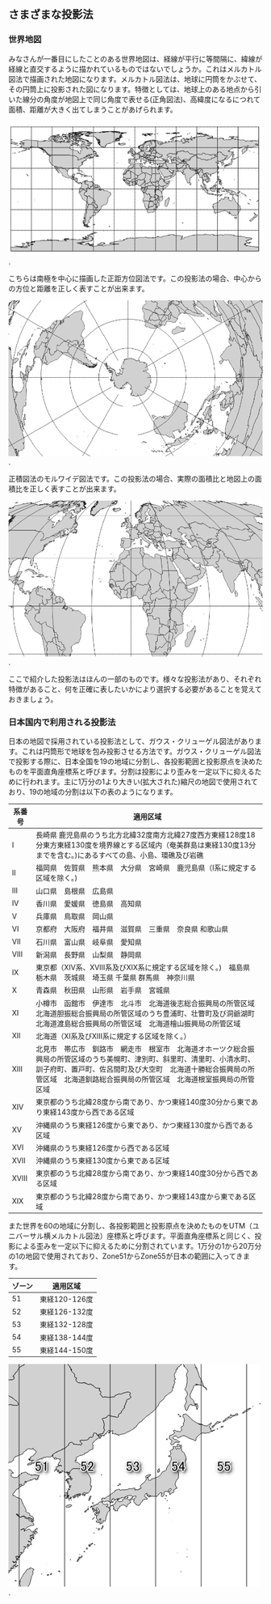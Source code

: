 ﻿## さまざまな投影法 

### 世界地図
みなさんが一番目にしたことのある世界地図は、経線が平行に等間隔に、緯線が経線と直交するように描かれているものではないでしょうか。これはメルカトル図法で描画された地図になります。メルカトル図法は、地球に円筒をかぶせて、その円筒上に投影された図になります。特徴としては、地球上のある地点から引いた線分の角度が地図上で同じ角度で表せる(正角図法)、高緯度になるにつれて面積、距離が大きく出てしまうことがあげられます。

![メルカトル図法](img/1-1-4-1.png).

こちらは南極を中心に描画した正距方位図法です。この投影法の場合、中心からの方位と距離を正しく表すことが出来ます。

![正距方位図法](img/1-1-4-2.png).

正積図法のモルワイデ図法です。この投影法の場合、実際の面積比と地図上の面積比を正しく表すことが出来ます。

![モルワイデ図法](img/1-1-4-3.png).

ここで紹介した投影法はほんの一部のものです。様々な投影法があり、それぞれ特徴があること、何を正確に表したいかにより選択する必要があることを覚えておきましょう。

### 日本国内で利用される投影法
日本の地図で採用されている投影法として、ガウス・クリューゲル図法があります。これは円筒形で地球を包み投影させる方法です。ガウス・クリューゲル図法で投影する際に、日本全国を19の地域に分割し、各投影範囲と投影原点を決めたものを平面直角座標系と呼びます。分割は投影により歪みを一定以下に抑えるために行われます。主に1万分の1より大きい(拡大された)縮尺の地図で使用されており、19の地域の分割は以下の表のようになります。

|系番号|適用区域|
|------|--------|
|I|長崎県 鹿児島県のうち北方北緯32度南方北緯27度西方東経128度18分東方東経130度を境界線とする区域内（奄美群島は東経130度13分までを含む。)にあるすべての島、小島、環礁及び岩礁|
|II|福岡県　佐賀県　熊本県　大分県　宮崎県　鹿児島県（I系に規定する区域を除く。)|
|III|山口県　島根県　広島県|
|IV|香川県　愛媛県　徳島県　高知県|
|V|兵庫県　鳥取県　岡山県|
|VI|京都府　大阪府　福井県　滋賀県　三重県　奈良県 和歌山県|
|VII|石川県　富山県　岐阜県　愛知県|
|VIII|新潟県　長野県　山梨県　静岡県|
|IX|東京都（XIV系、XVIII系及びXIX系に規定する区域を除く。)　福島県　栃木県　茨城県　埼玉県 千葉県 群馬県　神奈川県|
|X|青森県　秋田県　山形県　岩手県　宮城県|
|XI|小樽市　函館市　伊達市　北斗市　北海道後志総合振興局の所管区域　北海道胆振総合振興局の所管区域のうち豊浦町、壮瞥町及び洞爺湖町　北海道渡島総合振興局の所管区域　北海道檜山振興局の所管区域|
|XII|北海道（XI系及びXIII系に規定する区域を除く。）|
|XIII|北見市　帯広市　釧路市　網走市　根室市　北海道オホーツク総合振興局の所管区域のうち美幌町、津別町、斜里町、清里町、小清水町、訓子府町、置戸町、佐呂間町及び大空町　北海道十勝総合振興局の所管区域　北海道釧路総合振興局の所管区域　北海道根室振興局の所管区域|
|XIV|東京都のうち北緯28度から南であり、かつ東経140度30分から東であり東経143度から西である区域|
|XV|沖縄県のうち東経126度から東であり、かつ東経130度から西である区域|
|XVI|沖縄県のうち東経126度から西である区域|
|XVII|沖縄県のうち東経130度から東である区域|
|XVIII|東京都のうち北緯28度から南であり、かつ東経140度30分から西である区域|
|XIX|東京都のうち北緯28度から南であり、かつ東経143度から東である区域|

また世界を60の地域に分割し、各投影範囲と投影原点を決めたものをUTM（ユニバーサル横メルカトル図法）座標系と呼びます。平面直角座標系と同じく、投影による歪みを一定以下に抑えるために分割されています。1万分の1から20万分の1の地図で使用されており、Zone51からZone55が日本の範囲に入ってきます。

|ゾーン|適用区域|
|-----|--------|
|51|東経120-126度|
|52|東経126-132度|
|53|東経132-128度|
|54|東経138-144度|
|55|東経144-150度|

![UTMZoon](img/1-1-4-4.png).